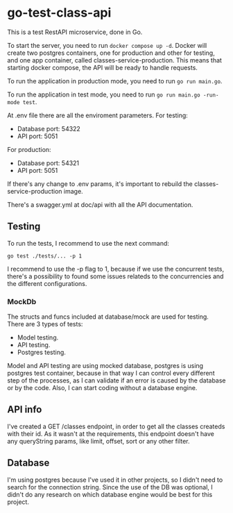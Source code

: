 # go-test-class-api

This is a test RestAPI microservice, done in Go.

To start the server, you need to run `docker compose up -d`. Docker will create two postgres containers, one for production and other for testing, and one app container, called classes-service-production. This means that starting docker compose, the API will be ready to handle requests.

To run the application in production mode, you need to run `go run main.go`.

To run the application in test mode, you need to run `go run main.go -run-mode test`.

At .env file there are all the enviroment parameters. For testing:

- Database port: 54322
- API port: 5051

For production:

- Database port: 54321
- API port: 5051

If there's any change to .env params, it's important to rebuild the classes-service-production image.

There's a swagger.yml at doc/api with all the API documentation.

## Testing
To run the tests, I recommend to use the next command:

`go test ./tests/... -p 1`

I recommend to use the -p flag to 1, because if we use the concurrent tests, there's a possibility to found some issues relateds to the concurrencies and the different configurations.

### MockDb
The structs and funcs included at database/mock are used for testing. There are 3 types of tests:

- Model testing.
- API testing.
- Postgres testing.

Model and API testing are using mocked database, postgres is using postgres test container, because in that way I can control every different step of the processes, as I can validate if an error is caused by the database or by the code. Also, I can start coding without a database engine.

## API info
I've created a GET /classes endpoint, in order to get all the classes createds with their id. As it wasn't at the requirements, this endpoint doesn't have any queryString params, like limit, offset, sort or any other filter.

## Database
I'm using postgres because I've used it in other projects, so I didn't need to search for the connection string. Since the use of the DB was optional, I didn't do any research on which database engine would be best for this project.
